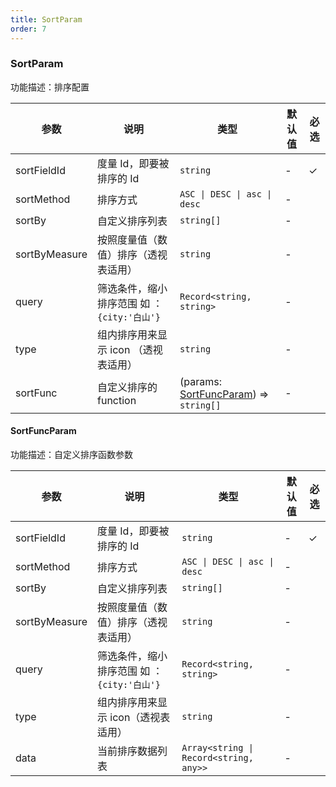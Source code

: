 ```yaml
---
title: SortParam
order: 7
---
```


### SortParam

功能描述：排序配置

| 参数          | 说明                                        | 类型                                  | 默认值 | 必选 |
| ------------ | ------------------------------------------ | ------------------------------------ | ------ | --- |
| sortFieldId   | 度量 Id，即要被排序的 Id                    | `string`                              | -      | ✓    |
| sortMethod    | 排序方式                                    | `ASC \| DESC \| asc \| desc`     | -      |      |
| sortBy        | 自定义排序列表                              | `string[]`                            | -      |      |
| sortByMeasure | 按照度量值（数值）排序（透视表适用）         | `string`                              | -      |      |
| query         | 筛选条件，缩小排序范围 如 ：`{city:'白山'}` | `Record<string, string>`                              | -      |      |
| type          | 组内排序用来显示 icon （透视表适用）          | `string`                              | -      |      |
| sortFunc      | 自定义排序的 function                        | (params: [SortFuncParam](#sortfuncparam)) => `string[]` | -      |      |

#### SortFuncParam

功能描述：自定义排序函数参数

| 参数          | 说明                                        | 类型                                  | 默认值 | 必选 |
| ------------ | ------------------------------------------ | ------------------------------------ | ------ | --- |
| sortFieldId   | 度量 Id，即要被排序的 Id                    | `string`                              | -      | ✓    |
| sortMethod    | 排序方式                                    | `ASC \| DESC \| asc \| desc`    | -      |      |
| sortBy        | 自定义排序列表                              | `string[]`                            | -      |      |
| sortByMeasure | 按照度量值（数值）排序（透视表适用）      | `string`                              | -      |      |
| query         | 筛选条件，缩小排序范围 如 ：`{city:'白山'}` | `Record<string, string>`    | -      |      |
| type          | 组内排序用来显示 icon（透视表适用）             | `string`                              | -      |      |
| data          | 当前排序数据列表                            | `Array<string \| Record<string, any>>` | -      |      |
